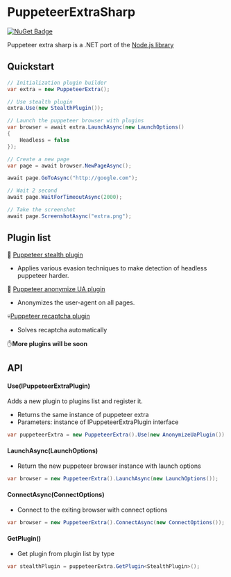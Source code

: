 # PuppeteerExtraSharp

[![NuGet Badge](https://buildstats.info/nuget/PuppeteerExtraSharp)](https://www.nuget.org/packages/PuppeteerExtraSharp)

Puppeteer extra sharp is a .NET port of the [Node.js library](https://github.com/berstend/puppeteer-extra/tree/master/packages/puppeteer-extra)
## Quickstart

```c#
// Initialization plugin builder
var extra = new PuppeteerExtra(); 

// Use stealth plugin
extra.Use(new StealthPlugin());   

// Launch the puppeteer browser with plugins
var browser = await extra.LaunchAsync(new LaunchOptions()
{
    Headless = false
});

// Create a new page
var page = await browser.NewPageAsync();

await page.GoToAsync("http://google.com");

// Wait 2 second
await page.WaitForTimeoutAsync(2000);

// Take the screenshot
await page.ScreenshotAsync("extra.png");
```
## Plugin list

🏴 [Puppeteer stealth plugin](https://github.com/Overmiind/Puppeteer-sharp-extra/tree/master/PuppeteerExtraSharp/Plugins/ExtraStealth)
- Applies various evasion techniques to make detection of headless puppeteer harder.

📃 [Puppeteer anonymize UA plugin](https://github.com/Overmiind/Puppeteer-sharp-extra/tree/master/PuppeteerExtraSharp/Plugins/AnonymizeUa) 
- Anonymizes the user-agent on all pages.

💀[Puppeteer recaptcha plugin](https://github.com/Overmiind/Puppeteer-sharp-extra/tree/master/PuppeteerExtraSharp/Plugins/Recaptcha) 
- Solves recaptcha automatically 



✋**More plugins will be soon** 
## API

#### Use(IPuppeteerExtraPlugin)

Adds a new plugin to plugins list and register it. 
- Returns the same instance of puppeteer extra
- Parameters: instance of IPuppeteerExtraPlugin interface
```c# 
var puppeteerExtra = new PuppeteerExtra().Use(new AnonymizeUaPlugin()).Use(new StealthPlugin());
```

#### LaunchAsync(LaunchOptions)

- Return the new puppeteer browser instance with launch options

```c#
var browser = new PuppeteerExtra().LaunchAsync(new LaunchOptions());
```

#### ConnectAsync(ConnectOptions)
- Connect to the exiting browser with connect options
```c#
var browser = new PuppeteerExtra().ConnectAsync(new ConnectOptions());
```

#### GetPlugin<T>()
- Get plugin from plugin list by type
```c# 
var stealthPlugin = puppeteerExtra.GetPlugin<StealthPlugin>();
```
